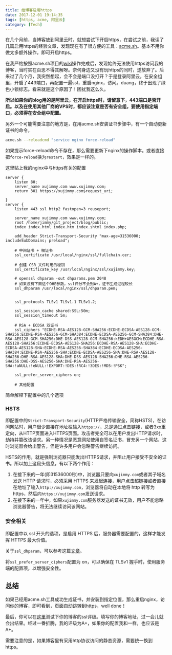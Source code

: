 ```yaml
---
title: 给博客启用https
date: 2017-12-01 19:14:35
tags: [https, acme, 阿里云]
category: [Tech]
---
```


在几个月前，当博客放到阿里云时，就想尝试下开启https，在尝试之前，我读了几篇启用https的经验文章，发现现在有了很方便的工具：[acme.sh](https://github.com/Neilpang/acme.sh)。基本不用你做太多额外操作，即可开启https。
<!--more-->

在我严格按照acme.sh项目的[wiki](https://github.com/Neilpang/acme.sh/wiki/%E8%AF%B4%E6%98%8E)操作完成后，发现始终无法使用https访问我的博客，当时实在百思不得其解呀。奈何身边又没有玩https的同时，遂放弃了。后来过了几个月，我突然想起，会不会是端口没打开？于是登录阿里云，在安全组里，开启了443端口，再配置一遍ssl，重启nginx，访问。duang，终于出现了绿色小锁标志。看来就是这个原因了！困扰我这么久。

**所以如果你的blog用的是阿里云，在开启https时，请留意下，443端口是否开启。以及在使用其他厂商的VPS时，都应该注意是否有安全组，要使用指定端口，必须得在安全组中配置。**

另外一个可能需要注意的地方是，在用acme.sh安装证书步骤中，有一个自动更新证书的命令，
```bash
acme.sh --reloadcmd "service nginx force-reload"
```
如果提示force-reload命令不存在，那么需要更新下nginx的操作脚本。或者直接把`force-reload`换为`restart`，效果是一样的。

这里贴上我的nginx中与https有关的配置
```nginx
server {
    listen 80;
    server_name xujimmy.com www.xujimmy.com;
    return 301 https://xujimmy.com$request_uri;

}
server {
    listen 443 ssl http2 fastopen=3 reuseport;

    server_name xujimmy.com www.xujimmy.com;
    root /home/jimmy/git_project/blog/public;
    index index.html index.htm index.shtml index.php;

    add_header Strict-Transport-Security "max-age=31536000; includeSubDomains; preload";

    # 中间证书 + 根证书
    ssl_certificate /usr/local/nginx/ssl/fullchain.cer;

    # 创建 CSR 文件时用的秘钥
    ssl_certificate_key /usr/local/nginx/ssl/xujimmy.key;

    # openssl dhparam -out dhparams.pem 2048
	# 如果没有下面这个DHE参数，ssl评分不会到A+，证书生成过程较长
    ssl_dhparam /usr/local/nginx/ssl/dhparam.pem;


    ssl_protocols TLSv1 TLSv1.1 TLSv1.2;

    ssl_session_cache shared:SSL:50m;
    ssl_session_timeout 5m;

    # RSA + ECDSA 双证书
    ssl_ciphers "ECDHE-RSA-AES128-GCM-SHA256:ECDHE-ECDSA-AES128-GCM-SHA256:ECDHE-RSA-AES256-GCM-SHA384:ECDHE-ECDSA-AES256-GCM-SHA384:DHE-RSA-AES128-GCM-SHA256:DHE-DSS-AES128-GCM-SHA256:kEDH+AESGCM:ECDHE-RSA-AES128-SHA256:ECDHE-ECDSA-AES128-SHA256:ECDHE-RSA-AES128-SHA:ECDHE-ECDSA-AES128-SHA:ECDHE-RSA-AES256-SHA384:ECDHE-ECDSA-AES256-SHA384:ECDHE-RSA-AES256-SHA:ECDHE-ECDSA-AES256-SHA:DHE-RSA-AES128-SHA256:DHE-RSA-AES128-SHA:DHE-DSS-AES128-SHA256:DHE-RSA-AES256-SHA256:DHE-DSS-AES256-SHA:DHE-RSA-AES256-SHA:!aNULL:!eNULL:!EXPORT:!DES:!RC4:!3DES:!MD5:!PSK";

    ssl_prefer_server_ciphers on;
     
    # 其他配置
```

简单解释下配置中的几个选项

### HSTS

即配置中的`Strict-Transport-Security`(HTTP严格传输安全，简称HSTS)，在访问网站时，用户很少直接在地址栏输入`https://`，总是通过点击链接，或者3xx重定向，从HTTP页面进入HTTPS页面。攻击者完全可以在用户发出HTTP请求时，劫持并篡改该请求。另一种情况是恶意网站使用自签名证书，冒充另一个网站，这时浏览器会给出警告，但是许多用户会忽略警告继续访问。

HSTS的作用，就是强制浏览器只能发出HTTPS请求，并阻止用户接受不安全的证书。所以加上这段头信息，有以下两个作用：
1. 在接下来的一年(即31536000秒)中，浏览器只要向`xujimmy.com`或者其子域名发送 HTTP 请求时，必须采用 HTTPS 来发起连接，用户点击超链接或者直接在地址了输入`http://xujimmy.com`，浏览器将自动在本地将 http 转写为 https，然后向`https://xujimmy.com`发送请求。
2. 在接下来的一年中，如果`xujimmy.com`服务器发送的证书无效，用户不能忽略浏览器警告，将无法继续访问该网站。

### 安全相关

即配置中以 ssl 开头的选项，是启用 HTTPS 后，服务器需要配置的，这样才能发挥 HTTPS 最大价值。

关于`ssl_dhparam`，可以参考这篇[文章](https://weakdh.org/sysadmin.html)。

将`ssl_prefer_server_ciphers`配置为 on，可以确保在 TLSv1 握手时，使用服务端的配置项，以增强安全性。

## 总结

如果已经用acme.sh工具成功生成证书，并安装到指定位置，那么重启nginx，访问你的博客，即可看到，页面自动跳转到https，well done！

最后，你可以在[这里](https://www.ssllabs.com/ssltest/)测试下你的博客的ssl评级。填写你的博客地址，过一会儿就会出结果。经过一番折腾，我的评级为A+，如果你的配置我和一样，也应该是A+。

需要注意的是，如果博客里有采用http协议访问的静态资源，需要统一换到https。
